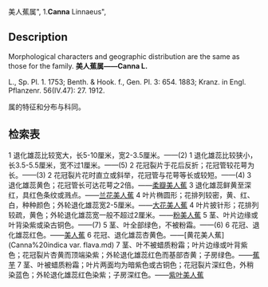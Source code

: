 美人蕉属",
1.**Canna** Linnaeus",

## Description
Morphological characters and geographic distribution are the same as those for the family.
**美人蕉属——Canna L.**

L., Sp. Pl. 1. 1753; Benth. & Hook. f., Gen. Pl. 3: 654. 1883; Kranz. in Engl. Pflanzenr. 56(IV.47): 27. 1912.

属的特征和分布与科同。

## 检索表

1 退化雄蕊比较宽大，长5-10厘米，宽2-3.5厘米。——(2)
1 退化雄蕊比较狭小，长3.5-5.5厘米，宽不过1厘米。——(5)
2 花冠裂片于花后反折；花冠管较花萼为长。——(3)
2 花冠裂片花时直立或斜举，花冠管与花萼等长或较短。——(4)
3 退化雄蕊黄色；花冠管长可达花萼之2倍。——[柔瓣美人蕉](Canna%20flaccida.md)
3 退化雄蕊鲜黄至深红，具红色条纹或溅点。——[兰花美人蕉](Canna%20orchioides.md)
4 叶片椭圆形；花排列较密，黄、红、白，种种颜色；外轮退化雄蕊宽2-5厘米。——[大花美人蕉](Canna%20generalis.md)
4 叶片披针形；花排列较疏，黄色；外轮退化雄蕊宽一般不超过2厘米。——[粉美人蕉](Canna%20glauca.md)
5 茎、叶片边缘或叶背染紫或染古铜色。——(7)
5 茎、叶全部绿色，不被粉霜。——(6)
6 花冠、退化雄蕊红色。——[美人蕉](Canna%20indica.md)
6 花冠、退化雄蕊杏黄色。——[黄花美人蕉](Canna%20indica var. flava.md)
7 茎、叶不被蜡质粉霜；叶片边缘或叶背紫色；花冠裂片杏黄而顶端染紫；外轮退化雄蕊红色而基部杏黄；子房绿色。——[蕉芋](Canna%20edulis.md)
7 茎、叶被蜡质粉霜；叶片两面均为暗紫色或古铜色；花冠裂片深红色，外稍染蓝色；外轮退化雄蕊红色染紫；子房深红色。——[紫叶美人蕉](Canna%20warszewiczii.md)
